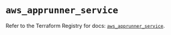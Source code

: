 # `aws_apprunner_service`

Refer to the Terraform Registry for docs: [`aws_apprunner_service`](https://registry.terraform.io/providers/hashicorp/aws/5.32.1/docs/resources/apprunner_service).

